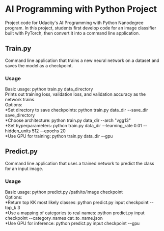 # AI Programming with Python Project

Project code for Udacity's AI Programming with Python Nanodegree program. In this project, students first develop code for an image classifier built with PyTorch, then convert it into a command line application.


## Train.py
Command line application that trains a new neural network on a dataset and saves the model as a checkpoint.

### Usage
Basic usage: python train.py data_directory  
Prints out training loss, validation loss, and validation accuracy as the network trains  
Options:  
    *Set directory to save checkpoints: python train.py data_dir --save_dir save_directory  
    *Choose architecture: python train.py data_dir --arch "vgg13"  
    *Set hyperparameters: python train.py data_dir --learning_rate 0.01 --hidden_units 512 --epochs 20  
    *Use GPU for training: python train.py data_dir --gpu  


## Predict.py
Command line application that uses a trained network to predict the class for an input image.  

### Usage
Basic usage: python predict.py /path/to/image checkpoint  
Options:  
    *Return top KK most likely classes: python predict.py input checkpoint --top_k 3  
    *Use a mapping of categories to real names: python predict.py input checkpoint --category_names cat_to_name.json  
    *Use GPU for inference: python predict.py input checkpoint --gpu  

